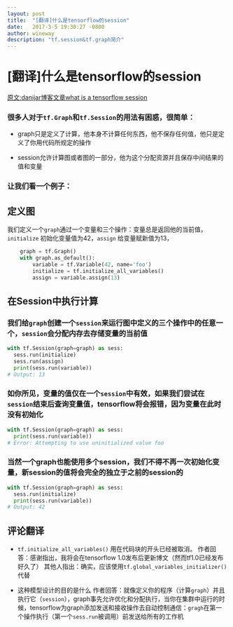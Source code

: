 ```yaml
---
layout: post
title:  "[翻译]什么是tensorflow的session"
date:   2017-3-5 19:30:27 -0800
author: wineway
description: "tf.session&tf.graph简介"
---
```

# [翻译]什么是tensorflow的session

[原文:danijar博客文章what is a tensorflow session](http://danijar.com/what-is-a-tensorflow-session/)

### 很多人对于`tf.Graph`和`tf.Session`的用法有困惑，很简单：

- graph只是定义了计算，他本身不计算任何东西，他不保存任何值，他只是定义了你用代码所规定的操作

- session允许计算图或者图的一部分，他为这个分配资源并且保存中间结果的值和变量

### 让我们看一个例子：

## 定义图

我们定义一个`graph`通过一个变量和三个操作：变量总是返回他的当前值，`initialize` 初始化变量值为42，`assign` 给变量赋新值为13，

```python
	graph = tf.Graph()
	with graph.as_default():
	    variable = tf.Variable(42, name='foo')
	    initialize = tf.initialize_all_variables()
	    assign = variable.assign(13)
```
## 在Session中执行计算

### 我们给`graph`创建一个`session`来运行图中定义的三个操作中的任意一个，`session`会分配内存去存储变量的当前值

```python
with tf.Session(graph=graph) as sess:
  sess.run(initialize)
  sess.run(assign)
  print(sess.run(variable))
# Output: 13
```
### 如你所见，变量的值仅在一个`session`中有效，如果我们尝试在`session`结束后查询变量值，tensorflow将会报错，因为变量在此时没有初始化


```python
with tf.Session(graph=graph) as sess:
  print(sess.run(variable))
# Error: Attempting to use uninitialized value foo
```
### 当然一个graph也能使用多个session，我们不得不再一次初始化变量，新session的值将会完全的独立于之前的session的

```python
with tf.Session(graph=graph) as sess:
  sess.run(initialize)
  print(sess.run(variable))
# Output: 42
```

## 评论翻译

- ```tf.initialize_all_variables()``` 用在代码块的开头已经被取消。
     作者回答：感谢指出，我将会在tensorflow 1.0发布后更新博文（然而tf1.0已经发布好久了）
     其他人指出：确实，应该使用```tf.global_variables_initializer()``` 代替

- 这种模型设计的目的是什么
    作者回答：就像定义你的程序（计算`graph`）并且执行它（`session`），graph事先允许优化和分配执行，当你在集群中运行的时候，tensorflow为graph添加发送和接收操作去自动控制通信：`gragh`在第一个操作执行（第一个`sess.run`被调用）前发送给所有的工作机
